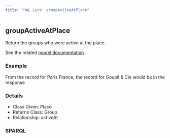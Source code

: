 ```yaml
---
title: "HAL Link: groupActiveAtPlace"
---
```


## groupActiveAtPlace

Return the groups who were active at the place.

See the related [model documentation](/model/actor/#active-dates)

### Example

From the record for Paris France, the record for Goupil & Cie would be in the response


### Details

* Class Given: Place
* Returns Class: Group
* Relationship: activeAt


### SPARQL
```

```

